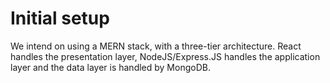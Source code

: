 # Initial setup

We intend on using a MERN stack, with a three-tier architecture. React handles the presentation layer, NodeJS/Express.JS handles the application layer and the data layer is handled by MongoDB.
